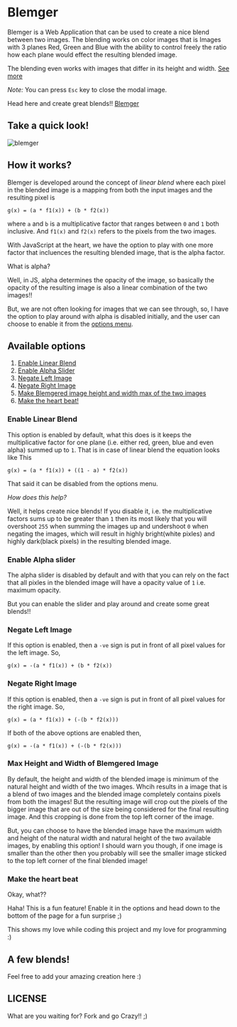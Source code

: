 # Blemger

Blemger is a Web Application that can be used to create a nice blend between two images. The blending works on color images that is Images
with 3 planes Red, Green and Blue with the ability to control freely
the ratio how each plane would effect the resulting blended image.

The blending even works with images that differ in its height and width. [See more](#max-height-and-width-of-blemgered-image)

_Note:_ You can press `Esc` key to close the modal image.

Head here and create great blends!! [Blemger](https://iarunava.github.io/Blemger/)

## Take a quick look!

![blemger](https://user-images.githubusercontent.com/26242097/41759151-9610bc8c-760a-11e8-8d50-7f676cfe31f9.png)

## How it works?

Blemger is developed around the concept of _linear blend_ where each pixel in the blended image is a mapping from both the input images and the resulting pixel is

    g(x) = (a * f1(x)) + (b * f2(x))

where `a` and `b` is a multiplicative factor that ranges between `0` and `1` both inclusive.
And `f1(x)` and `f2(x)` refers to the pixels from the two images.

With JavaScript at the heart, we have the option to play with one more factor that incluences the resulting blended image, that is the alpha factor.

What is alpha?

Well, in JS, alpha determines the opacity of the image, so basically the opacity of the resulting image is also a linear combination of the two images!!

But, we are not often looking for images that we can see through, so, I have the option to play around with alpha is disabled initially, and the user can choose to enable it from the [options menu](#available-options).

## Available options

1. [Enable Linear Blend](#enable-linear-blend)
2. [Enable Alpha Slider](#enable-alpha-slider)
3. [Negate Left Image](#negate-left-image)
4. [Negate Right Image](#negate-right-image)
5. [Make Blemgered image height and width max of the two images](#max-height-and-width-of-blemgered-image)
6. [Make the heart beat!](#Make-the-Heart-Beat)

### Enable Linear Blend

This option is enabled by default, what this does is it keeps the multiplicative factor for one plane (i.e. either red, green, blue and even alpha) summed up to `1`.
That is in case of linear blend the equation looks like This

    g(x) = (a * f1(x)) + ((1 - a) * f2(x))

That said it can be disabled from the options menu.

_How does this help?_

Well, it helps create nice blends!
If you disable it, i.e. the multiplicative factors sums up to be greater than `1` then its most likely that you will overshoot `255` when summing the images up and undershoot `0` when negating the images, which will result in highly bright(white pixles) and highly dark(black pixels) in the resulting blended image.

### Enable Alpha slider

The alpha slider is disabled by default and with that you can rely on the fact that all pixles in the blended image will have a opacity value of `1` i.e. maximum opacity.

But you can enable the slider and play around and create some great blends!!

### Negate Left Image

If this option is enabled, then a `-ve` sign is put in front of all pixel values for the left  image.
So,

    g(x) = -(a * f1(x)) + (b * f2(x))


### Negate Right Image

If this option is enabled, then a `-ve` sign is put in front of all pixel values for the right image.
So,

    g(x) = (a * f1(x)) + (-(b * f2(x)))

If both of the above options are enabled then,

    g(x) = -(a * f1(x)) + (-(b * f2(x)))

### Max Height and Width of Blemgered Image

By default, the height and width of the blended image is minimum of the natural height and width of the two images. Whcih results in a image that is a blend of two images and the blended image completely contains pixels from both the images! But the resulting image will crop out the pixels of the bigger image that are out of the size being considered for the final resulting image. And this cropping is done from the top left corner of the image.

But, you can choose to have the blended image have the maximum width and height of the natural width and natural height of the two available images, by enabling this option! I should warn you though, if one image is smaller than the other then you probably will see the smaller image sticked to the top left corner of the final blended image!

### Make the heart beat

Okay, what??

Haha! This is a fun feature! Enable it in the options and head down to the bottom of the page for a fun surprise ;)

This shows my love while coding this project and my love for programming :)

## A few blends!

Feel free to add your amazing creation here :)

## LICENSE

What are you waiting for? Fork and go Crazy!! ;)
